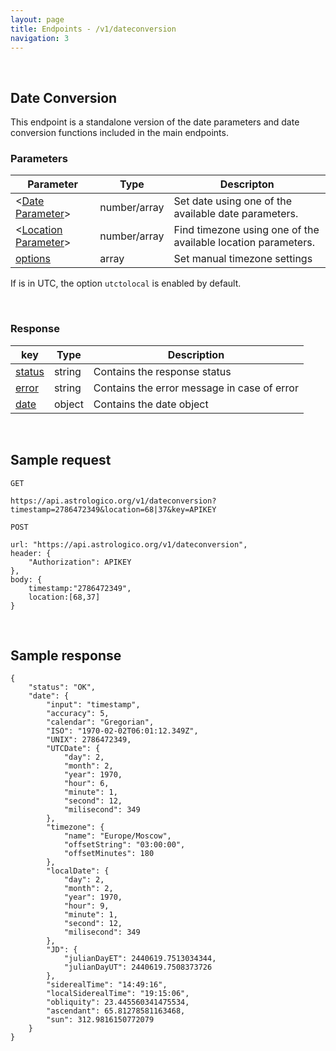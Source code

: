 ```yaml
---
layout: page
title: Endpoints - /v1/dateconversion
navigation: 3
---
```


<style>
	.inner a {
		color: royalblue;
		font-weight: bold;
	}
	.inner code {
		font-size: 100%;
	}
	.navigation li {
		padding: 5px;
	}
	@media (min-width: 745px) {
		.sidebar {
			width: 30%;
		}
	}
</style>

<br>

## Date Conversion

This endpoint is a standalone version of the date parameters and date conversion functions included in the main endpoints.

### Parameters

| Parameter | Type | Descripton |
|---|---|---|
| <[Date Parameter](/astrologico/param_date.html)> | number/array | Set date using one of the available date parameters. |
| <[Location Parameter](/astrologico/param_location.html)> | number/array | Find timezone using one of the available location parameters. |
| [options](/astrologico/param_options.html) | array | Set manual timezone settings |

If <Date Parameter> is in UTC, the option `utctolocal` is enabled by default.

<br>

### Response

| key | Type | Description |
|---|---|---|
| [status](/astrologico/res_status.html) | string | Contains the response status |
| [error](/astrologico/res_status.html) | string | Contains the error message in case of error |
| [date](/astrologico/res_metadata.html#date) | object | Contains the date object |

<br>

## Sample request

```
GET

https://api.astrologico.org/v1/dateconversion?timestamp=2786472349&location=68|37&key=APIKEY
```

```
POST

url: "https://api.astrologico.org/v1/dateconversion",
header: {
	"Authorization": APIKEY
},
body: {
	timestamp:"2786472349",
	location:[68,37]
}
```

<br>

## Sample response

```
{
	"status": "OK",
	"date": {
		"input": "timestamp",
		"accuracy": 5,
		"calendar": "Gregorian",
		"ISO": "1970-02-02T06:01:12.349Z",
		"UNIX": 2786472349,
		"UTCDate": {
			"day": 2,
			"month": 2,
			"year": 1970,
			"hour": 6,
			"minute": 1,
			"second": 12,
			"milisecond": 349
		},
		"timezone": {
			"name": "Europe/Moscow",
			"offsetString": "03:00:00",
			"offsetMinutes": 180
		},
		"localDate": {
			"day": 2,
			"month": 2,
			"year": 1970,
			"hour": 9,
			"minute": 1,
			"second": 12,
			"milisecond": 349
		},
		"JD": {
			"julianDayET": 2440619.7513034344,
			"julianDayUT": 2440619.7508373726
		},
		"siderealTime": "14:49:16",
		"localSiderealTime": "19:15:06",
		"obliquity": 23.445560341475534,
		"ascendant": 65.81278581163468,
		"sun": 312.9816150772079
	}
}
```

<br><br><br>
